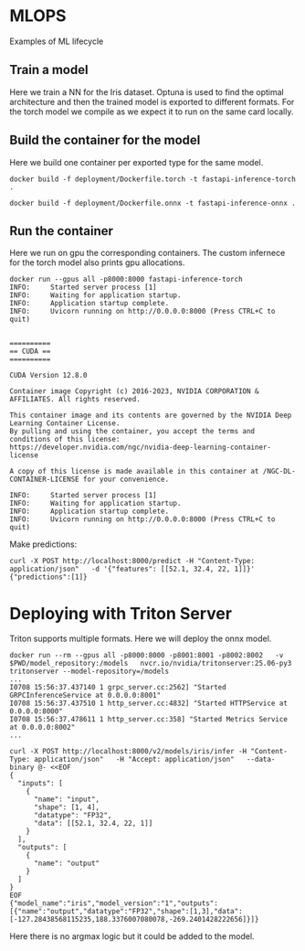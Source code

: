 # MLOPS
Examples of ML lifecycle

## Train a model

Here we train a NN for the Iris dataset. Optuna is used to find the optimal architecture and then the trained model
is exported to different formats. For the torch model we compile as we expect it to run on the same card locally.

## Build the container for the model

Here we build one container per exported type for the same model.

```
docker build -f deployment/Dockerfile.torch -t fastapi-inference-torch .

docker build -f deployment/Dockerfile.onnx -t fastapi-inference-onnx .

```

## Run the container

Here we run on gpu the corresponding containers. The custom infernece for the torch model also
prints gpu allocations.

```
docker run --gpus all -p8000:8000 fastapi-inference-torch
INFO:     Started server process [1]
INFO:     Waiting for application startup.
INFO:     Application startup complete.
INFO:     Uvicorn running on http://0.0.0.0:8000 (Press CTRL+C to quit)
```


```docker run --gpus all -p8000:8000 fastapi-inference-onnx

==========
== CUDA ==
==========

CUDA Version 12.8.0

Container image Copyright (c) 2016-2023, NVIDIA CORPORATION & AFFILIATES. All rights reserved.

This container image and its contents are governed by the NVIDIA Deep Learning Container License.
By pulling and using the container, you accept the terms and conditions of this license:
https://developer.nvidia.com/ngc/nvidia-deep-learning-container-license

A copy of this license is made available in this container at /NGC-DL-CONTAINER-LICENSE for your convenience.

INFO:     Started server process [1]
INFO:     Waiting for application startup.
INFO:     Application startup complete.
INFO:     Uvicorn running on http://0.0.0.0:8000 (Press CTRL+C to quit)

```

Make predictions:
```
curl -X POST http://localhost:8000/predict -H "Content-Type: application/json"   -d '{"features": [[52.1, 32.4, 22, 1]]}'
{"predictions":[1]}
```

# Deploying with Triton Server

Triton supports multiple formats. Here we will deploy the onnx model.

```
docker run --rm --gpus all -p8000:8000 -p8001:8001 -p8002:8002   -v $PWD/model_repository:/models   nvcr.io/nvidia/tritonserver:25.06-py3   tritonserver --model-repository=/models
...
I0708 15:56:37.437140 1 grpc_server.cc:2562] "Started GRPCInferenceService at 0.0.0.0:8001"
I0708 15:56:37.437510 1 http_server.cc:4832] "Started HTTPService at 0.0.0.0:8000"
I0708 15:56:37.478611 1 http_server.cc:358] "Started Metrics Service at 0.0.0.0:8002"
...

curl -X POST http://localhost:8000/v2/models/iris/infer -H "Content-Type: application/json"   -H "Accept: application/json"   --data-binary @- <<EOF
{
  "inputs": [
    {
      "name": "input",
      "shape": [1, 4],
      "datatype": "FP32",
      "data": [[52.1, 32.4, 22, 1]]
    }
  ],
  "outputs": [
    {
      "name": "output"
    }
  ]
}
EOF
{"model_name":"iris","model_version":"1","outputs":[{"name":"output","datatype":"FP32","shape":[1,3],"data":[-127.28438568115235,188.3376007080078,-269.2401428222656]}]}

```

Here there is no argmax logic but it could be added to the model.